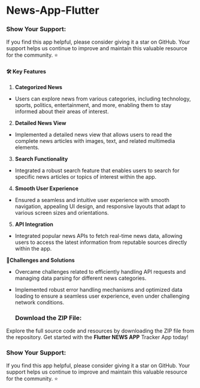 # News-App-Flutter

 ### Show Your Support: 
 If you find this app helpful, please consider giving it a star on GitHub. Your support helps us continue to improve and maintain this valuable resource for the community. ⭐

#### 🛠️ Key Features

1. **Categorized News**
- Users can explore news from various categories, including technology, sports, politics, entertainment, and more, enabling them to stay informed about their areas of interest.
2. **Detailed News View**
- Implemented a detailed news view that allows users to read the complete news articles with images, text, and related multimedia elements.
3. **Search Functionality**
- Integrated a robust search feature that enables users to search for specific news articles or topics of interest within the app.
4. **Smooth User Experience**
- Ensured a seamless and intuitive user experience with smooth navigation, appealing UI design, and responsive layouts that adapt to various screen sizes and orientations.
5. **API Integration**
- Integrated popular news APIs to fetch real-time news data, allowing users to access the latest information from reputable sources directly within the app.


🔧**Challenges and Solutions**
- Overcame challenges related to efficiently handling API requests and managing data parsing for different news categories.
- Implemented robust error handling mechanisms and optimized data loading to ensure a seamless user experience, even under challenging network conditions.


  ### Download the ZIP File:
 Explore the full source code and resources by downloading the ZIP file from the repository. Get started with the **Flutter NEWS APP** Tracker App today!

 ### Show Your Support: 
 If you find this app helpful, please consider giving it a star on GitHub. Your support helps us continue to improve and maintain this valuable resource for the community. ⭐
